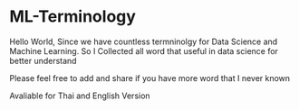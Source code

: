 # ML-Terminology

Hello World, Since we have countless termninolgy for Data Science and Machine Learning. So I Collected all word that useful in data science for better understand

Please feel free to add and share if you have more word that I never known 

Avaliable for Thai and English Version
